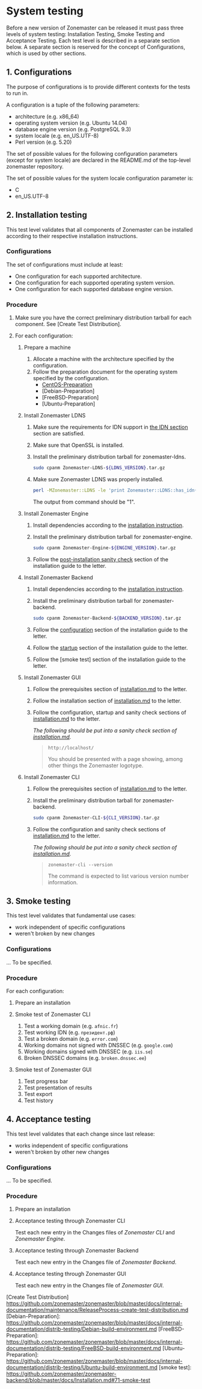 System testing
==============
Before a new version of Zonemaster can be released it must pass three levels of
system testing: Installation Testing, Smoke Testing and Acceptance Testing.
Each test level is described in a separate section below. A separate section is
reserved for the concept of Configurations, which is used by other sections.


## 1. Configurations

The purpose of configurations is to provide different contexts for the tests to
run in.

A configuration is a tuple of the following parameters:

* architecture (e.g. x86_64)
* operating system version (e.g. Ubuntu 14.04)
* database engine version (e.g. PostgreSQL 9.3)
* system locale (e.g. en_US.UTF-8)
* Perl version (e.g. 5.20)

The set of possible values for the following configuration parameters (except
for system locale) are declared in the README.md of the top-level zonemaster
repository.

The set of possible values for the system locale configuration parameter is:
* C
* en_US.UTF-8


## 2. Installation testing

This test level validates that all components of Zonemaster can be installed
according to their respective installation instructions.


### Configurations

The set of configurations must include at least:
* One configuration for each supported architecture.
* One configuration for each supported operating system version.
* One configuration for each supported database engine version.


### Procedure

1. Make sure you have the correct preliminary distribution tarball for each
   component. See [Create Test Distribution].

2. For each configuration:

   1. Prepare a machine
      1. Allocate a machine with the architecture specified by the configuration.
      2. Follow the preparation document for the operating system specified by the configuration.
         * [CentOS-Preparation]
         * [Debian-Preparation]
         * [FreeBSD-Preparation]
         * [Ubuntu-Preparation]

   2. Install Zonemaster LDNS
      1. Make sure the requirements for IDN support in [the IDN section](https://github.com/zonemaster/zonemaster-ldns/blob/master/README.md#idn) section are satisfied.
      2. Make sure that OpenSSL is installed.
      3. Install the preliminary distribution tarball for zonemaster-ldns.

         ```sh
         sudo cpanm Zonemaster-LDNS-${LDNS_VERSION}.tar.gz
         ```

      3. Make sure Zonemaster LDNS was properly installed.

         ```sh
         perl -MZonemaster::LDNS -le 'print Zonemaster::LDNS::has_idn()'
         ```

         The output from command should be "1".

   3. Install Zonemaster Engine
      1. Install dependencies according to the [installation instruction](https://github.com/zonemaster/zonemaster-engine/blob/master/docs/Installation.md).
      2. Install the preliminary distribution tarball for zonemaster-engine.

         ```sh
         sudo cpanm Zonemaster-Engine-${ENGINE_VERSION}.tar.gz
         ```

      3. Follow the [post-installation sanity check](https://github.com/zonemaster/zonemaster-engine/blob/master/docs/Installation.md#post-installation-sanity-check) section of the installation guide to the letter.

   4. Install Zonemaster Backend
      1. Install dependencies according to the [installation instruction](https://github.com/zonemaster/zonemaster-backend/blob/master/docs/Installation.md).
      2. Install the preliminary distribution tarball for zonemaster-backend.

         ```sh
         sudo cpanm Zonemaster-Backend-${BACKEND_VERSION}.tar.gz
         ```

      3. Follow the [configuration](https://github.com/zonemaster/zonemaster-backend/blob/master/docs/Installation.md#configuration) section of the installation guide to the letter.
      4. Follow the [startup](https://github.com/zonemaster/zonemaster-backend/blob/master/docs/Installation.md#startup) section of the installation guide to the letter.
      5. Follow the [smoke test] section of the installation guide to the letter.

   5. Install Zonemaster GUI
      1. Follow the prerequisites section of [installation.md](https://github.com/zonemaster/zonemaster-gui/blob/master/docs/Installation.md)
         to the letter.
      3. Follow the installation section of [installation.md](https://github.com/zonemaster/zonemaster-gui/blob/master/docs/Installation.md)
         to the letter. 
      2. Follow the configuration, startup and sanity check sections of [installation.md](https://github.com/zonemaster/zonemaster-gui/blob/master/docs/Installation.md)
         to the letter.

         *The following should be put into a sanity check section of [installation.md](https://github.com/zonemaster/zonemaster-gui/blob/master/docs/Installation.md).*

         > ```
         > http://localhost/
         > ```
         >
         > You should be presented with a page showing, among other things the
         > Zonemaster logotype.

   6. Install Zonemaster CLI
      1. Follow the prerequisites section of [installation.md](https://github.com/zonemaster/zonemaster-cli/blob/master/docs/Installation.md)
         to the letter.
      2. Install the preliminary distribution tarball for zonemaster-backend.

         ```sh
         sudo cpanm Zonemaster-CLI-${CLI_VERSION}.tar.gz
         ```

      3. Follow the configuration and sanity check sections of [installation.md](https://github.com/zonemaster/zonemaster-cli/blob/master/docs/Installation.md)
         to the letter.

         *The following should be put into a sanity check section of [installation.md](https://github.com/zonemaster/zonemaster-cli/blob/master/docs/Installation.md).*

         > ```
         > zonemaster-cli --version
         > ```
         >
         > The command is expected to list various version number information.


## 3. Smoke testing

This test level validates that fundamental use cases:

* work independent of specific configurations
* weren't broken by new changes


### Configurations

... To be specified.


### Procedure

For each configuration:

1. Prepare an installation

2. Smoke test of Zonemaster CLI

   1. Test a working domain (e.g. `afnic.fr`)
   2. Test working IDN (e.g. `президент.рф`)
   3. Test a broken domain (e.g. `error.com`)
   4. Working domains not signed with DNSSEC (e.g. `google.com`)
   5. Working domains signed with DNSSEC (e.g. `iis.se`)
   6. Broken DNSSEC domains (e.g. `broken.dnssec.ee`)

3. Smoke test of Zonemaster GUI

   1. Test progress bar
   2. Test presentation of results
   3. Test export
   4. Test history


## 4. Acceptance testing

This test level validates that each change since last release:

* works independent of specific configurations
* weren't broken by other new changes


### Configurations

... To be specified.


### Procedure

1. Prepare an installation

2. Acceptance testing through Zonemaster CLI

   Test each new entry in the Changes files of *Zonemaster CLI* and *Zonemaster Engine*.

4. Acceptance testing through Zonemaster Backend

   Test each new entry in the Changes file of *Zonemaster Backend*.

4. Acceptance testing through Zonemaster GUI

   Test each new entry in the Changes file of *Zonemaster GUI*.



[CentOS-Preparation]:         https://github.com/zonemaster/zonemaster/blob/master/docs/internal-documentation/distrib-testing/CentOS-build-environment.md
[Create Test Distribution]      https://github.com/zonemaster/zonemaster/blob/master/docs/internal-documentation/maintenance/ReleaseProcess-create-test-distribution.md
[Debian-Preparation]:         https://github.com/zonemaster/zonemaster/blob/master/docs/internal-documentation/distrib-testing/Debian-build-environment.md
[FreeBSD-Preparation]:        https://github.com/zonemaster/zonemaster/blob/master/docs/internal-documentation/distrib-testing/FreeBSD-build-environment.md
[Ubuntu-Preparation]:         https://github.com/zonemaster/zonemaster/blob/master/docs/internal-documentation/distrib-testing/Ubuntu-build-environment.md
[smoke test]:                 https://github.com/zonemaster/zonemaster-backend/blob/master/docs/Installation.md#71-smoke-test